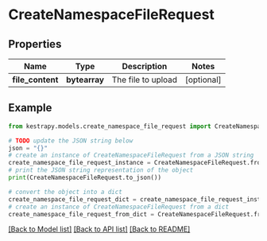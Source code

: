 # CreateNamespaceFileRequest


## Properties

Name | Type | Description | Notes
------------ | ------------- | ------------- | -------------
**file_content** | **bytearray** | The file to upload | [optional] 

## Example

```python
from kestrapy.models.create_namespace_file_request import CreateNamespaceFileRequest

# TODO update the JSON string below
json = "{}"
# create an instance of CreateNamespaceFileRequest from a JSON string
create_namespace_file_request_instance = CreateNamespaceFileRequest.from_json(json)
# print the JSON string representation of the object
print(CreateNamespaceFileRequest.to_json())

# convert the object into a dict
create_namespace_file_request_dict = create_namespace_file_request_instance.to_dict()
# create an instance of CreateNamespaceFileRequest from a dict
create_namespace_file_request_from_dict = CreateNamespaceFileRequest.from_dict(create_namespace_file_request_dict)
```
[[Back to Model list]](../README.md#documentation-for-models) [[Back to API list]](../README.md#documentation-for-api-endpoints) [[Back to README]](../README.md)


